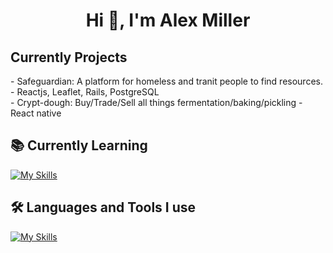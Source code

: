 <h1 align="center">Hi 👋, I'm Alex Miller</h1>

<p align="left">

  <h2><b> Currently Projects</b></h2>
  - Safeguardian: A platform for homeless and tranit people to find resources. - Reactjs, Leaflet, Rails, PostgreSQL 
  <br>
  - Crypt-dough: Buy/Trade/Sell all things fermentation/baking/pickling - React native
  
 <h2><b>📚 Currently Learning</b></h2>

[![My Skills](https://skillicons.dev/icons?i=py,ts)](https://skillicons.dev)

<h2><b>🛠 Languages and Tools I use </b></h2>
  
[![My Skills](https://skillicons.dev/icons?i=js,html,css,react,nodejs,jest,jquery,postgres,react,mysql,ruby,vscode,tailwind,express)](https://skillicons.dev)

</p>
